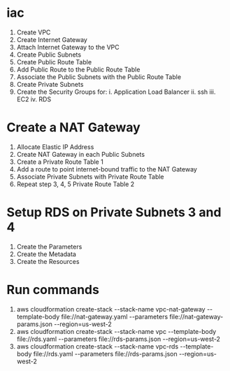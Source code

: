 # iac
1. Create VPC
2. Create Internet Gateway
3. Attach Internet Gateway to the VPC
4. Create Public Subnets
5. Create Public Route Table
6. Add Public Route to the Public Route Table
7. Associate the Public Subnets with the Public Route Table
8. Create Private Subnets
9. Create the Security Groups for:
    i. Application Load Balancer
    ii. ssh
    iii. EC2
    iv. RDS

# Create a NAT Gateway
1. Allocate Elastic IP Address
2. Create NAT Gateway in each Public Subnets
3. Create a Private Route Table 1
4. Add a route to point internet-bound traffic to the NAT Gateway
5. Associate Private Subnets with Private Route Table
6. Repeat step 3, 4, 5 Private Route Table 2

# Setup RDS on Private Subnets 3 and 4
1. Create the Parameters
2. Create the Metadata
3. Create the Resources


# Run commands
1. aws cloudformation create-stack --stack-name vpc-nat-gateway --template-body file://nat-gateway.yaml --parameters file://nat-gateway-params.json --region=us-west-2
2. aws cloudformation create-stack --stack-name vpc --template-body file://rds.yaml --parameters file://rds-params.json --region=us-west-2
3. aws cloudformation create-stack --stack-name vpc-rds --template-body file://rds.yaml --parameters file://rds-params.json --region=us-west-2